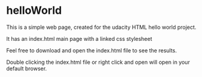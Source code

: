 # helloWorld

This is a simple web page, created for the udacity HTML hello world project.

It has an index.html main page with a linked css stylesheet

Feel free to download and open the index.html file to see the results.

Double clicking the index.html file or right click and open will open in your default browser.
